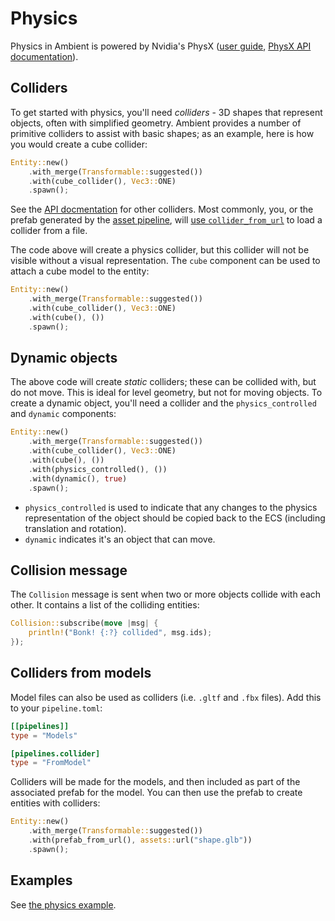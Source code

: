 # Physics

Physics in Ambient is powered by Nvidia's PhysX ([user guide](https://gameworksdocs.nvidia.com/PhysX/4.1/documentation/physxguide/Manual/Index.html), [PhysX API documentation](https://gameworksdocs.nvidia.com/PhysX/4.1/documentation/physxapi/files/index.html)).

## Colliders

To get started with physics, you'll need _colliders_ - 3D shapes that represent objects, often with simplified geometry. Ambient provides a number of primitive colliders to assist with basic shapes; as an example, here is how you would create a cube collider:

```rust
Entity::new()
    .with_merge(Transformable::suggested())
    .with(cube_collider(), Vec3::ONE)
    .spawn();
```

See the [API docmentation](https://docs.rs/ambient_api/latest/ambient_api/physics/index.html) for other colliders. Most commonly, you, or the prefab generated by the [asset pipeline](./asset_pipeline.md), will [use `collider_from_url`](./physics.md#colliders-from-models) to load a collider from a file.

The code above will create a physics collider, but this collider will not be visible without a
visual representation. The `cube` component can be used to attach a cube model to the entity:

```rust
Entity::new()
    .with_merge(Transformable::suggested())
    .with(cube_collider(), Vec3::ONE)
    .with(cube(), ())
    .spawn();
```

## Dynamic objects

The above code will create _static_ colliders; these can be collided with, but do not move.
This is ideal for level geometry, but not for moving objects. To create a dynamic object,
you'll need a collider and the `physics_controlled` and `dynamic` components:

```rust
Entity::new()
    .with_merge(Transformable::suggested())
    .with(cube_collider(), Vec3::ONE)
    .with(cube(), ())
    .with(physics_controlled(), ())
    .with(dynamic(), true)
    .spawn();
```

- `physics_controlled` is used to indicate that any changes to the physics representation of the object should be copied back to the ECS (including translation and rotation).
- `dynamic` indicates it's an object that can move.

## Collision message

The `Collision` message is sent when two or more objects collide with each other. It contains a list of the colliding entities:

```rust
Collision::subscribe(move |msg| {
    println!("Bonk! {:?} collided", msg.ids);
});
```

## Colliders from models

Model files can also be used as colliders (i.e. `.gltf` and `.fbx` files). Add this to your `pipeline.toml`:

```toml
[[pipelines]]
type = "Models"

[pipelines.collider]
type = "FromModel"
```

Colliders will be made for the models, and then included as part of the associated prefab for
the model. You can then use the prefab to create entities with colliders:

```rust
Entity::new()
    .with_merge(Transformable::suggested())
    .with(prefab_from_url(), assets::url("shape.glb"))
    .spawn();
```

## Examples

See [the physics example](https://github.com/AmbientRun/Ambient/tree/main/guest/rust/examples/physics/basics).
